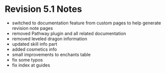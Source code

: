 # Revision 5.1 Notes
- switched to documentation feature from custom pages to help generate revision note pages
- removed Pathway plugin and all related documentation
- removed leveled dragon information
- updated skill info part
- added cosmetics info
- small improvements to enchants table
- fix some typos
- fix index at guides